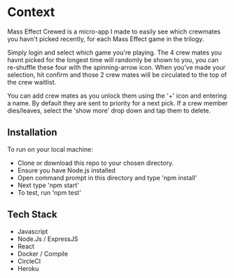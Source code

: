 # Context
Mass Effect Crewed is a micro-app I made to easily see which crewmates you havn't picked recently, for each Mass Effect game in the trilogy.

Simply login and select which game you're playing.
The 4 crew mates you havnt picked for the longest time will randomly be shown to you, you can re-shuffle these four with the spinning-arrow icon.
When you've made your selection, hit confirm and those 2 crew mates will be circulated to the top of the crew waitlist.

You can add crew mates as you unlock them using the '+' icon and entering a name. By default they are sent to priority for a next pick.
If a crew member dies/leaves, select the 'show more' drop down and tap them to delete.


## Installation
To run on your local machine:
* Clone or download this repo to your chosen directory.
* Ensure you have Node.js installed
* Open command prompt in this directory and type 'npm install'
* Next type 'npm start'
* To test, run 'npm test'


## Tech Stack
* Javascript
* Node.Js / ExpressJS
* React
* Docker / Compile
* CircleCI
* Heroku
